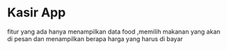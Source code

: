 # Kasir App



fitur yang ada hanya menampilkan data food ,memilih makanan yang akan di pesan dan menampilkan berapa harga yang harus di bayar

